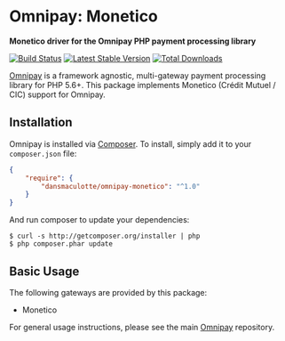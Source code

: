 # Omnipay: Monetico

**Monetico driver for the Omnipay PHP payment processing library**


[![Build Status](https://travis-ci.org/dansmaculotte/omnipay-monetico.png?branch=master)](https://travis-ci.org/dansmaculotte/omnipay-monetico)
[![Latest Stable Version](https://poser.pugx.org/dansmaculotte/omnipay-monetico/version.png)](https://packagist.org/packages/dansmaculotte/omnipay-monetico)
[![Total Downloads](https://poser.pugx.org/dansmaculotte/omnipay-monetico/d/total.png)](https://packagist.org/packages/dansmaculotte/omnipay-monetico)


[Omnipay](https://github.com/thephpleague/omnipay) is a framework agnostic, multi-gateway payment
processing library for PHP 5.6+. This package implements Monetico (Crédit Mutuel / CIC) support for Omnipay.

## Installation

Omnipay is installed via [Composer](http://getcomposer.org/). To install, simply add it
to your `composer.json` file:

```json
{
    "require": {
        "dansmaculotte/omnipay-monetico": "^1.0"
    }
}
```

And run composer to update your dependencies:

    $ curl -s http://getcomposer.org/installer | php
    $ php composer.phar update

## Basic Usage

The following gateways are provided by this package:

* Monetico

For general usage instructions, please see the main [Omnipay](https://github.com/thephpleague/omnipay)
repository.
